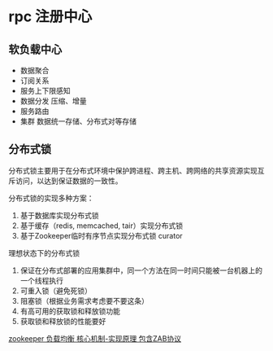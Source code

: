 # rpc 注册中心

## 软负载中心
* 数据聚合
* 订阅关系
* 服务上下限感知
* 数据分发 压缩、增量
* 服务路由
* 集群 数据统一存储、分布式对等存储
 
## 分布式锁
分布式锁主要用于在分布式环境中保护跨进程、跨主机、跨网络的共享资源实现互斥访问，以达到保证数据的一致性。

分布式锁的实现多种方案：
1.	基于数据库实现分布式锁
2.	基于缓存（redis, memcached, tair）实现分布式锁
3.	基于Zookeeper临时有序节点实现分布式锁 curator

理想状态下的分布式锁
1.	保证在分布式部署的应用集群中，同一个方法在同一时间只能被一台机器上的一个线程执行
2.	可重入锁（避免死锁）
3.	阻塞锁（根据业务需求考虑要不要这条）
4.	有高可用的获取锁和释放锁功能
5.	获取锁和释放锁的性能要好


[zookeeper 负载均衡 核心机制-实现原理 包含ZAB协议](https://www.cnblogs.com/aspirant/p/9088322.html)